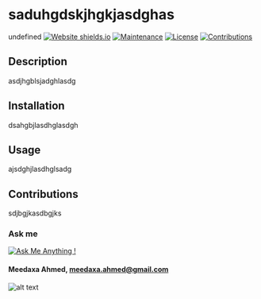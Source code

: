 
  # **saduhgdskjhgkjasdghas**
 
   undefined [![Website shields.io](https://img.shields.io/website-up-down-green-red/http/shields.io.svg)](http://shields.io/)  [![Maintenance](https://img.shields.io/badge/Maintained%3F-yes-green.svg)](https://shields.io/)  [![License](https://img.shields.io/badge/License-MIT-blue.svg)](https://opensource.org/licenses/MIT) [![Contributions](https://img.shields.io/badge/contributions-Allowed-green.svg)](https://shields.io/)
  
  ## __Description__
  asdjhgblsjadghlasdg
  
  ## __Installation__
  dsahgbjlasdhglasdgh
  
  ## __Usage__
  ajsdghjlasdhglsadg
  
  ## __Contributions__
  
  
  sdjbgjkasdbgjks
  

  ### Ask me
  
  [![Ask Me Anything !](https://img.shields.io/badge/Ask%20me-anything-1abc9c.svg)](https://GitHub.com"/meeday)
  
  #### Meedaxa Ahmed, meedaxa.ahmed@gmail.com

  ![alt text](https://avatars3.githubusercontent.com/u/59993824?v=4 "Profile pic")  
  